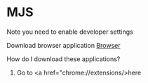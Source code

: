 # MJS

Note you need to enable developer settings

Download browser application
<a href="https://github.com/ProBukkit/MJS/raw/master/Browser.crx" download>Browser</a>

How do I download these applications?
1. Go to <a href="chrome://extensions/>here</a>
